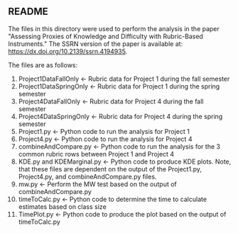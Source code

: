 ## README

The files in this directory were used to perform the analysis in the paper "Assessing Proxies of Knowledge and Difficulty with Rubric-Based Instruments."  The SSRN version of the paper is available at: https://dx.doi.org/10.2139/ssrn.4194935. 

The files are as follows:

1. Project1DataFallOnly <- Rubric data for Project 1 during the fall semester
2. Project1DataSpringOnly <- Rubric data for Project 1 during the spring semester
3. Project4DataFallOnly <- Rubric data for Project 4 during the fall semester
4. Project4DataSpringOnly <- Rubric data for Project 4 during the spring semester
5. Project1.py <- Python code to run the analysis for Project 1
6. Project4.py <- Python code to run the analysis for Project 4
7. combineAndCompare.py <- Python code to run the analysis for the 3 common rubric rows between Project 1 and Project 4
8. KDE.py and KDEMarginal.py <- Python code to produce KDE plots.  Note, that these files are dependent on the output of the Project1.py, Project4.py, and combineAndCompare.py files.
9. mw.py <- Perform the MW test based on the output of combineAndCompare.py
10. timeToCalc.py <- Python code to determine the time to calculate estimates based on class size
11. TimePlot.py <- Python code to produce the plot based on the output of timeToCalc.py